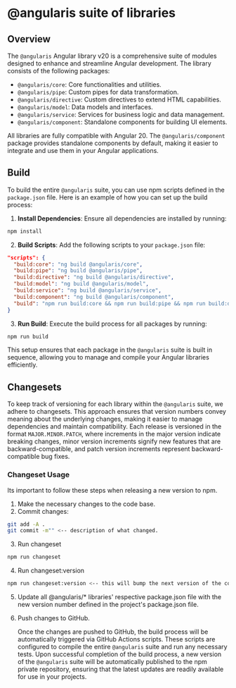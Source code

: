 # @angularis suite of libraries
## Overview

The `@angularis` Angular library v20 is a comprehensive suite of modules designed to enhance and streamline Angular development. The library consists of the following packages:

- `@angularis/core`: Core functionalities and utilities.
- `@angularis/pipe`: Custom pipes for data transformation.
- `@angularis/directive`: Custom directives to extend HTML capabilities.
- `@angularis/model`: Data models and interfaces.
- `@angularis/service`: Services for business logic and data management.
- `@angularis/component`: Standalone components for building UI elements.

All libraries are fully compatible with Angular 20. The `@angularis/component` package provides standalone components by default, making it easier to integrate and use them in your Angular applications.

## Build
To build the entire `@angularis` suite, you can use npm scripts defined in the `package.json` file. Here is an example of how you can set up the build process:

1. **Install Dependencies**: Ensure all dependencies are installed by running:
  ```sh
  npm install
  ```

2. **Build Scripts**: Add the following scripts to your `package.json` file:
  ```json
  "scripts": {
    "build:core": "ng build @angularis/core",
    "build:pipe": "ng build @angularis/pipe",
    "build:directive": "ng build @angularis/directive",
    "build:model": "ng build @angularis/model",
    "build:service": "ng build @angularis/service",
    "build:component": "ng build @angularis/component",
    "build": "npm run build:core && npm run build:pipe && npm run build:directive && npm run build:model && npm run build:service && npm run build:component"
  }
  ```

3. **Run Build**: Execute the build process for all packages by running:
  ```sh
  npm run build
  ```

This setup ensures that each package in the `@angularis` suite is built in sequence, allowing you to manage and compile your Angular libraries efficiently.

## Changesets

To keep track of versioning for each library within the `@angularis` suite, we adhere to changesets. This approach ensures that version numbers convey meaning about the underlying changes, making it easier to manage dependencies and maintain compatibility. Each release is versioned in the format `MAJOR.MINOR.PATCH`, where increments in the major version indicate breaking changes, minor version increments signify new features that are backward-compatible, and patch version increments represent backward-compatible bug fixes.

### Changeset Usage
Its important to follow these steps when releasing a new version to npm.

1. Make the necessary changes to the code base.
2. Commit changes:
  ```bash
  git add -A .
  git commit -m"" <-- description of what changed.
  ```
3. Run changeset
  ```bash
  npm run changeset
  ```
4. Run changeset:version
  ```bash
  npm run changeset:version <-- this will bump the next version of the code inside the package.json file.
  ```
5. Update all @angularis/* libraries' respective package.json file with the new version number defined in the project's package.json file.

6. Push changes to GitHub.

    Once the changes are pushed to GitHub, the build process will be automatically triggered via GitHub Actions scripts. These scripts are configured to compile the entire `@angularis` suite and run any necessary tests. Upon successful completion of the build process, a new version of the `@angularis` suite will be automatically published to the npm private repository, ensuring that the latest updates are readily available for use in your projects.


